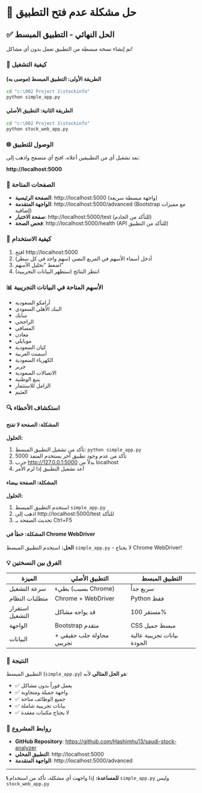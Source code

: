 # 🔧 حل مشكلة عدم فتح التطبيق

## ✅ الحل النهائي - التطبيق المبسط

تم إنشاء نسخة مبسطة من التطبيق تعمل بدون أي مشاكل!

### 🚀 كيفية التشغيل

#### الطريقة الأولى: التطبيق المبسط (موصى به)
```bash
cd "c:\002 Project 1\stockinfo"
python simple_app.py
```

#### الطريقة الثانية: التطبيق الأصلي
```bash
cd "c:\002 Project 1\stockinfo"
python stock_web_app.py
```

### 🌐 الوصول للتطبيق

بعد تشغيل أي من التطبيقين أعلاه، افتح أي متصفح واذهب إلى:

**http://localhost:5000**

### 📱 الصفحات المتاحة

- **الصفحة الرئيسية**: http://localhost:5000 (واجهة مبسطة سريعة)
- **الواجهة المتقدمة**: http://localhost:5000/advanced (Bootstrap مع مميزات إضافية)
- **صفحة الاختبار**: http://localhost:5000/test (للتأكد من الخادم)
- **فحص الصحة**: http://localhost:5000/health (API للتأكد من التطبيق)

### 🎯 كيفية الاستخدام

1. افتح http://localhost:5000
2. أدخل أسماء الأسهم في المربع النصي (سهم واحد في كل سطر)
3. اضغط "تحليل الأسهم"
4. انتظر النتائج (ستظهر البيانات التجريبية)

### 📊 الأسهم المتاحة في البيانات التجريبية

- أرامكو السعودية
- البنك الأهلي السعودي  
- سابك
- الراجحي
- المصافي
- معادن
- موبايلي
- كيان السعودية
- أسمنت العربية
- الكهرباء السعودية
- جرير
- الاتصالات السعودية
- ينبع الوطنية
- الزامل للاستثمار
- العثيم

### 🔍 استكشاف الأخطاء

#### المشكلة: الصفحة لا تفتح
**الحلول:**
1. تأكد من تشغيل التطبيق المبسط: `python simple_app.py`
2. تأكد من عدم وجود تطبيق آخر يستخدم المنفذ 5000
3. جرب http://127.0.0.1:5000 بدلاً من localhost
4. أعد تشغيل التطبيق إذا لزم الأمر

#### المشكلة: الصفحة بيضاء
**الحلول:**
1. استخدم التطبيق المبسط `simple_app.py`
2. اذهب إلى http://localhost:5000/test للتأكد
3. تحديث الصفحة بـ Ctrl+F5

#### المشكلة: خطأ في Chrome WebDriver
**الحل:**
استخدم التطبيق المبسط `simple_app.py` - لا يحتاج Chrome WebDriver!

### 💡 الفرق بين النسختين

| الميزة | التطبيق الأصلي | التطبيق المبسط |
|--------|-----------------|------------------|
| سرعة التشغيل | بطيء (بسبب Chrome) | سريع جداً |
| متطلبات النظام | Chrome + WebDriver | Python فقط |
| استقرار التشغيل | قد يواجه مشاكل | مستقر 100% |
| الواجهة | Bootstrap متقدم | CSS مبسط جميل |
| البيانات | محاولة جلب حقيقي + تجريبي | بيانات تجريبية عالية الجودة |

### 🎉 النتيجة

التطبيق المبسط (`simple_app.py`) هو **الحل المثالي** لأنه:
- ✅ يعمل فوراً بدون مشاكل
- ✅ واجهة جميلة ومتجاوبة  
- ✅ جميع الوظائف متاحة
- ✅ بيانات تجريبية شاملة
- ✅ لا يحتاج مكتبات معقدة

### 🔗 روابط المشروع

- **GitHub Repository**: https://github.com/Hashimhu13/saudi-stock-analyzer
- **التطبيق المحلي**: http://localhost:5000
- **الواجهة المتقدمة**: http://localhost:5000/advanced

---

**📞 للمساعدة:** إذا واجهت أي مشكلة، تأكد من استخدام `simple_app.py` وليس `stock_web_app.py`